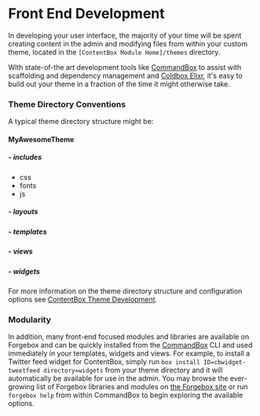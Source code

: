 # Front End Development

In developing your user interface, the majority of your time will be spent creating content in the admin and modifying files from within your custom theme, located in the `[ContentBox Module Home]/themes` directory.  

With state-of-the art development tools like [CommandBox](http://commandbox.ortusbooks.com/content/) to assist with scaffolding and dependency management and [Coldbox Elixr](https://github.com/ColdBox/elixir/wiki), it's easy to build out your theme in a fraction of the time it might otherwise take.   

### Theme Directory Conventions

A typical theme directory structure might be:

#### <i class="fa fa-folder-open"></i> MyAwesomeTheme

##### - <i class="fa fa-folder-open"></i> includes
  - <i class="fa fa-folder"></i> css
  - <i class="fa fa-folder"></i> fonts
  - <i class="fa fa-folder"></i> js

##### - <i class="fa fa-folder"></i> layouts
##### - <i class="fa fa-folder"></i> templates
##### - <i class="fa fa-folder"></i> views
##### - <i class="fa fa-folder"></i> widgets

For more information on the theme directory structure and configuration options see [ContentBox Theme Development](developing/themes/README.md).


### Modularity


In addition, many front-end focused modules and libraries are available on Forgebox and can be quickly installed from the [CommandBox](http://commandbox.ortusbooks.com/content/) CLI and used immediately in your templates, widgets and views.  For example, to install a Twitter feed widget for ContentBox, simply run `box install ID=cbwidget-tweetfeed directory=widgets` from  your theme directory and it will automatically be available for use in the admin.   You may browse the ever-growing list of Forgebox libraries and modules on [the Forgebox site](https://www.coldbox.org/forgebox/) or run `forgebox help` from within CommandBox to begin exploring the available options.

